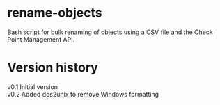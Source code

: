 # rename-objects
Bash script for bulk renaming of objects using a CSV file and the Check Point Management API.

# Version history
v0.1 Initial version  
v0.2 Added dos2unix to remove Windows formatting  
